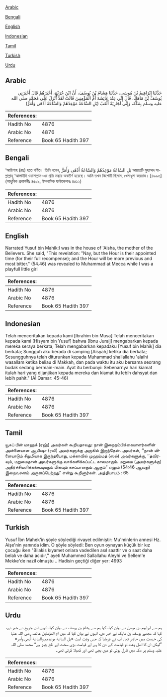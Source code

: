 [Arabic](#arabic)

[Bengali](#bengali)

[English](#english)

[Indonesian](#indonesian)

[Tamil](#tamil)

[Turkish](#turkish)

[Urdu](#urdu)

## Arabic


<div dir="rtl" lang="ar" style={{fontSize:'larger',backgroundColor:'#f8f9fa',padding:20}}>
حَدَّثَنَا إِبْرَاهِيمُ بْنُ مُوسَى، حَدَّثَنَا هِشَامُ بْنُ يُوسُفَ، أَنَّ ابْنَ جُرَيْجٍ، أَخْبَرَهُمْ قَالَ أَخْبَرَنِي يُوسُفُ بْنُ مَاهَكَ، قَالَ إِنِّي عِنْدَ عَائِشَةَ أُمِّ الْمُؤْمِنِينَ قَالَتْ لَقَدْ أُنْزِلَ عَلَى مُحَمَّدٍ صلى الله عليه وسلم بِمَكَّةَ، وَإِنِّي لَجَارِيَةٌ أَلْعَبُ ‏(‏بَلِ السَّاعَةُ مَوْعِدُهُمْ وَالسَّاعَةُ أَدْهَى وَأَمَرُّ‏)‏
</div>
<div style={{backgroundColor:'#f8f9fa',padding:20, marginBottom: 10}}><table> <thead> <tr> <th>References:</th> <th></th> </tr> </thead> <tbody><tr><td>Hadith No</td><td>4876</td></tr><tr><td>Arabic No</td><td>4876</td></tr><tr><td>Reference</td><td>Book 65 Hadith 397</td></tr></tbody></table></div>

## Bengali


<div dir="ltr" lang="bn" style={{fontSize:'larger',backgroundColor:'#f8f9fa',padding:20}}>
‘আয়িশাহ (রাঃ) হতে বর্ণিত। তিনি বলেন, بَلِ السَّاعَةُ مَوْعِدُهُمْ وَالسَّاعَةُ أَدْهٰى وَأَمَرُّ আয়াতটি মুহাম্মদ সাল্লাল্লাহু ‘আলাইহি ওয়াসাল্লাম-এর প্রতি মক্কা্য় অবতীর্ণ হয়েছে। আমি তখন কিশোরী ছিলাম, খেলাধূলা করতাম। [৪৯৯৩] (আধুনিক প্রকাশনীঃ ৪৫০৯, ইসলামিক ফাউন্ডেশনঃ ৪৫১২)
</div>
<div style={{backgroundColor:'#f8f9fa',padding:20, marginBottom: 10}}><table> <thead> <tr> <th>References:</th> <th></th> </tr> </thead> <tbody><tr><td>Hadith No</td><td>4876</td></tr><tr><td>Arabic No</td><td>4876</td></tr><tr><td>Reference</td><td>Book 65 Hadith 397</td></tr></tbody></table></div>

## English


<div dir="ltr" lang="en" style={{fontSize:'larger',backgroundColor:'#f8f9fa',padding:20}}>
Narrated Yusuf bin Mahik:I was in the house of 'Aisha, the mother of the Believers. She said, "This revelation: "Nay, but the Hour is their appointed time (for their full recompense); and the Hour will be more previous and most bitter." (54.46) was revealed to Muhammad at Mecca while I was a playfull little girl
</div>
<div style={{backgroundColor:'#f8f9fa',padding:20, marginBottom: 10}}><table> <thead> <tr> <th>References:</th> <th></th> </tr> </thead> <tbody><tr><td>Hadith No</td><td>4876</td></tr><tr><td>Arabic No</td><td>4876</td></tr><tr><td>Reference</td><td>Book 65 Hadith 397</td></tr></tbody></table></div>

## Indonesian


<div dir="ltr" lang="id" style={{fontSize:'larger',backgroundColor:'#f8f9fa',padding:20}}>
Telah menceritakan kepada kami [Ibrahim bin Musa] Telah menceritakan kepada kami [Hisyam bin Yusuf] bahwa [Ibnu Juraij] mengabarkan kepada mereka seraya berkata; Telah mengabarkan kepadaku [Yusuf bin Mahik] dia berkata; Sungguh aku berada di samping [Aisyah] ketika dia berkata; Sesungguhnya telah diturunkan kepada Muhammad shallallahu 'alaihi wasallam ketika beliau di Makkah, dan pada waktu itu aku bersama seorang budak sedang bermain-main. Ayat itu berbunyi: Sebenarnya hari kiamat itulah hari yang dijanjikan kepada mereka dan kiamat itu lebih dahsyat dan lebih pahit." (Al Qamar: 45-46)
</div>
<div style={{backgroundColor:'#f8f9fa',padding:20, marginBottom: 10}}><table> <thead> <tr> <th>References:</th> <th></th> </tr> </thead> <tbody><tr><td>Hadith No</td><td>4876</td></tr><tr><td>Arabic No</td><td>4876</td></tr><tr><td>Reference</td><td>Book 65 Hadith 397</td></tr></tbody></table></div>

## Tamil


<div dir="ltr" lang="ta" style={{fontSize:'larger',backgroundColor:'#f8f9fa',padding:20}}>
யூசுப் பின் மாஹக் (ரஹ்) அவர்கள் கூறியதாவது: நான் இறைநம்பிக்கையாளர்களின் அன்னையான ஆயிஷா (ரலி) அவர்களுக்கு அருகில் இருந்தேன். அவர்கள், ‘‘நான் விளையாடும் சிறுமியாக இருந்தபோது, மக்காவில் முஹம்மத் (ஸல்) அவர்களுக்கு, ‘‘தவிரவும், மறுமைதான் அவர்களுக்கு வாக்களிக்கப்பட்ட காலமாகும். மறுமை (அவர்களுக்கு) அதிர்ச்சியளிக்கக்கூடியதும் மிகவும் கசப்பானதும் ஆகும்” எனும் (54:46 ஆவது) இறைவசனம் அருளப்பெற்றது” என்று கூறினார்கள். அத்தியாயம் : 65
</div>
<div style={{backgroundColor:'#f8f9fa',padding:20, marginBottom: 10}}><table> <thead> <tr> <th>References:</th> <th></th> </tr> </thead> <tbody><tr><td>Hadith No</td><td>4876</td></tr><tr><td>Arabic No</td><td>4876</td></tr><tr><td>Reference</td><td>Book 65 Hadith 397</td></tr></tbody></table></div>

## Turkish


<div dir="ltr" lang="tr" style={{fontSize:'larger',backgroundColor:'#f8f9fa',padding:20}}>
Yusuf İbn Mahek'in şöyle söylediği rivayet edilmiştir: Mu'minlerin annesi Hz. Aişe'nin yanında idim. O şöyle söyledi: Ben oyun oynayan küçük bir kız çocuğu iken "Bilakis kıyamet onlara vadedilen asıl saattir ve o saat daha belalı ve daha acıdır,'' ayeti Muhammed Sallallahu Aleyhi ve Sellem'e Mekke'de nazil olmuştu .. Hadisin geçtiği diğer yer: 4993
</div>
<div style={{backgroundColor:'#f8f9fa',padding:20, marginBottom: 10}}><table> <thead> <tr> <th>References:</th> <th></th> </tr> </thead> <tbody><tr><td>Hadith No</td><td>4876</td></tr><tr><td>Arabic No</td><td>4876</td></tr><tr><td>Reference</td><td>Book 65 Hadith 397</td></tr></tbody></table></div>

## Urdu


<div dir="rtl" lang="ur" style={{fontSize:'larger',backgroundColor:'#f8f9fa',padding:20}}>
ہم سے ابراہیم بن موسیٰ نے بیان کیا، کہا ہم سے ہشام بن یوسف نے بیان کیا، انہیں ابن جریج نے خبر دی، کہا کہ مجھے یوسف بن ماہک نے خبر دی، انہوں نے بیان کیا کہ میں ام المؤمنین عائشہ رضی اللہ عنہا کی خدمت میں حاضر تھا۔ آپ نے فرمایا کہ جس وقت آیت «بل الساعة موعدهم والساعة أدهى وأمر‏» ”لیکن ان کا اصل وعدہ تو قیامت کے دن کا ہے اور قیامت بڑی سخت اور تلخ چیز ہے“ محمد صلی اللہ علیہ وسلم پر مکہ میں نازل ہوئی تو میں بچی تھی اور کھیلا کرتی تھی۔
</div>
<div style={{backgroundColor:'#f8f9fa',padding:20, marginBottom: 10}}><table> <thead> <tr> <th>References:</th> <th></th> </tr> </thead> <tbody><tr><td>Hadith No</td><td>4876</td></tr><tr><td>Arabic No</td><td>4876</td></tr><tr><td>Reference</td><td>Book 65 Hadith 397</td></tr></tbody></table></div>